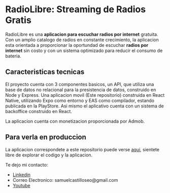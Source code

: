 <h1>RadioLibre: Streaming de Radios Gratis</h1>
<p>RadioLibre es una <b>aplicacion para escuchar radios por internet</b> gratuita. Con un amplio catalogo de radios en constante crecimiento, la aplicacion esta orientada a proporcionar la oportundad de escuchar <b>radios por internet</b> sin costo y con un sistema optimizado para reducir el consumo de bateria.</p>
<h2>Caracteristicas tecnicas</h2>
<p>El proyecto cuenta con 3 componentes basicos, un API, que utiliza una base de datos no relacional para la presistencia de datos, construido en Node y Express. Una aplicacion movil (Este repositorio) construida en React Native, utilizando Expo como entorno y EAS como compilador, estando publicada en la PlayStore. Asi mismo el aplicativo cuenta con un sistema de backoffice construido en React.</p>
<p>La aplicacion cuenta con monetizacion proporcionada por Admob.</p>
<h2>Para verla en produccion</h2>
<p>La aplicacion correspondete a este repositorio puede verse <a href="https://play.google.com/store/apps/details?id=com.samuelcastillo.radiosFree">aqui</a>, sientete libre de explorar el codigo y la aplicacion.</p>
<p>Te dejo mi contacto:</p>
<ul>
  <li><a href="https://www.linkedin.com/in/samuelcastillogt/">Linkedin</a></li>
  <li>Correo Electronico: samuelcastilloseo@gmail.com</li>
  <li><a href="https://www.youtube.com/@SamuelCastillo">Youtube</a></li>
</ul>

